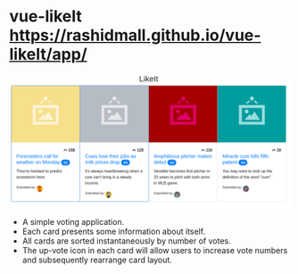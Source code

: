 # vue-likeIt https://rashidmall.github.io/vue-likeIt/app/

![screenshot](https://raw.githubusercontent.com/RashidMall/vue-likeIt/master/public/images/likeit.png)

* A simple voting application.
* Each card presents some information about itself. 
* All cards are sorted instantaneously by number of votes. 
* The up-vote icon in each card will allow users to increase vote numbers and subsequently rearrange card layout.

